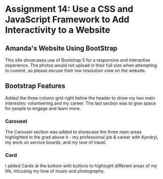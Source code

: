 # Assignment 14: Use a CSS and JavaScript Framework to Add Interactivity to a Website
## Amanda's Website Using BootStrap

This site showcases use of Bootstrap 5 for a responsive and interactive experience. The photos would not upload in their full size when attempting to commit, so please excuse their low resolution view on the website.
## Bootstrap Features
Added the three column grid right below the header to show my two main interestes: volunteering and my career. The last section was to give space for people to engage and learn more.
### Carousel
The Carousel section was added to showcase the three main areas highlighted in the grad above it - my professional job & career with Kyndryl, my work on service boards, and my love of travel. 
### Card
I added Cards at the bottom with buttons to highloght different areas of my life, inlcusing my love of music and photography.
